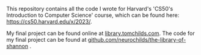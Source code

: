 This repository contains all the code I wrote for Harvard's 'CS50's Introduction to Computer Science' course, which can be found here: https://cs50.harvard.edu/x/2023/.

My final project can be found online at [library.tomchilds.com](https://library.tomchilds.com/). The code for my final project can be found at [github.com/neurochilds/the-library-of-shannon](https://github.com/neurochilds/the-library-of-shannon) .
